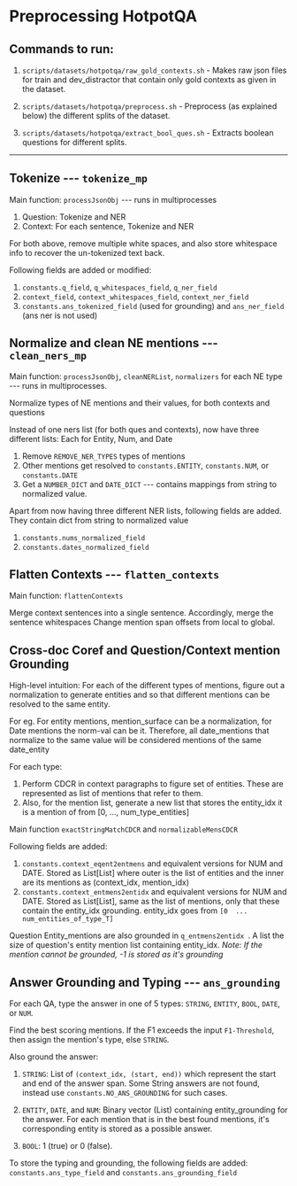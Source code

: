 # Preprocessing HotpotQA


## Commands to run:
1. `scripts/datasets/hotpotqa/raw_gold_contexts.sh` - 
Makes raw json files for train and dev_distractor that contain only gold contexts as given in the dataset.

2. `scripts/datasets/hotpotqa/preprocess.sh` -
Preprocess (as explained below) the different splits of the dataset.

3. `scripts/datasets/hotpotqa/extract_bool_ques.sh` -
Extracts boolean questions for different splits.

* * *

## Tokenize --- ```tokenize_mp```
Main function: ```processJsonObj``` --- runs in multiprocesses

1. Question: Tokenize and NER 
2. Context: For each sentence, Tokenize and NER

For both above, remove multiple white spaces, and also store whitespace info to recover the un-tokenized text back.

Following fields are added or modified:
1. ```constants.q_field```, ```q_whitespaces_field```, ```q_ner_field```
2. ```context_field```, ```context_whitespaces_field```, ```context_ner_field```
3. ```constants.ans_tokenized_field``` (used for grounding) and ```ans_ner_field``` (ans ner is not used)  



## Normalize and clean NE mentions --- ```clean_ners_mp```
Main function: ```processJsonObj```, ```cleanNERList```, ```normalizers``` for each NE type
--- runs in multiprocesses.

Normalize types of NE mentions and their values,
for both contexts and questions

Instead of one ners list (for both ques and contexts), now have three different lists:
Each for Entity, Num, and Date

1. Remove ```REMOVE_NER_TYPES``` types of mentions
2. Other mentions get resolved to ```constants.ENTITY```, ```constants.NUM```, or ```constants.DATE``` 
3. Get a ```NUMBER_DICT``` and ```DATE_DICT``` --- contains mappings from string to normalized value.

Apart from now having three different NER lists, following fields are added.
They contain dict from  string to normalized value
1. ```constants.nums_normalized_field```
2. ```constants.dates_normalized_field```


## Flatten Contexts --- ```flatten_contexts```
Main function: ```flattenContexts```

Merge context sentences into a single sentence.
Accordingly, merge the sentence whitespaces
Change mention span offsets from local to global.


## Cross-doc Coref and Question/Context mention Grounding
High-level intuition:
For each of the different types of mentions, figure out a normalization to generate entities and so that different mentions can be resolved to the same entity.

For eg. For entity mentions, mention_surface can be a normalization, for Date mentions the norm-val can be it.
Therefore, all date_mentions that normalize to the same value will be considered mentions of the same date_entity 

For each type:
1. Perform CDCR in context paragraphs to figure set of entities. These are represented as list of mentions that refer to them.
2. Also, for the mention list, generate a new list that stores the entity_idx it is a mention of from [0, ..., num_type_entities]

Main function ```exactStringMatchCDCR``` and ```normalizableMensCDCR```

Following fields are added:
1. ```constants.context_eqent2entmens``` and equivalent versions for NUM and DATE.
Stored as List[List] where outer is the list of entities and the inner are its mentions as (context_idx, mention_idx)   
2. ```constants.context_entmens2entidx``` and equivalent versions for NUM and DATE.
Stored as List[List], same as the list of mentions, only that these contain the entity_idx grounding.
entity_idx goes from ```[0  ... num_entities_of_type_T]```

Question Entity_mentions are also grounded in ```q_entmens2entidx ```.
A list the size of question's entity mention list containing entity_idx.
*Note: If the mention cannot be grounded, -1 is stored as it's grounding* 


## Answer Grounding and Typing --- ```ans_grounding```
For each QA, type the answer in one of 5 types:
```STRING```, ```ENTITY```, ```BOOL```, ```DATE```, or ```NUM```.

Find the best scoring mentions.
If the F1 exceeds the input ```F1-Threshold```, then assign the mention's type, else ```STRING```.

Also ground the answer: 
1. ```STRING```: List of ```(context_idx, (start, end))``` which represent the start and end of the answer span.
Some String answers are not found, instead use ```constants.NO_ANS_GROUNDING``` for such cases.

2. ```ENTITY```, ```DATE```, and ```NUM```: Binary vector (List) containing entity_grounding for the answer.
For each mention that is in the best found mentions, it's corresponding entity is stored as a possible answer.

3. ```BOOL```: 1 (true) or 0 (false).

To store the typing and grounding, the following fields are added:
```constants.ans_type_field``` and ```constants.ans_grounding_field```







 


